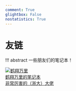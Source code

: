```yaml
---
comment: True
glightbox: False
nostatistics: True
---
```


# 友链

!!! abstract
    一些朋友们的笔记本！

<div class="flink-list">

<div class="flink-list-item">
    <a href="https://note.tonycrane.cc/" title="鹤翔万里的笔记本" target="_blank">
        <div class="flink-item-icon">
            <img src="https://cdn.jsdelivr.net/gh/jujimeizuo/note@gh-pages/assets/images/friends/tonycrane.png" alt="鹤翔万里">
        </div>
        <div class="flink-item-name heti-skip">鹤翔万里的笔记本</div>
        <div class="flink-item-desc">非常厉害的（浙大）大佬</div>
    </a>
</div>

<!-- 
<div class="flink-list-item">
    <a href="https://xuan-insr.github.io/" title="咸鱼暄的代码空间" target="_blank">
        <div class="flink-item-icon">
            <img src="https://cdn.tonycrane.cc/note/friends/xyx.ico" alt="咸鱼暄">
        </div>
        <div class="flink-item-name">咸鱼暄的代码空间</div>
        <div class="flink-item-desc">一个好怪的学长（划掉</div>
    </a>
</div>

<div class="flink-list-item">
    <a href="https://notes.widcard.win/" title="widcardw 的笔记" target="_blank">
        <div class="flink-item-icon">
            <img src="https://cdn.tonycrane.cc/note/friends/wid.png" alt="widcardw">
        </div>
        <div class="flink-item-name">widcardw 的笔记</div>
        <div class="flink-item-desc">wid 好强，笔记好好看</div>
    </a>
</div>

<div class="flink-list-item">
    <a href="https://blog.chenyuan.me/" title="chenyuan 的技术笔记本" target="_blank">
        <div class="flink-item-icon">
            <img src="https://cdn.tonycrane.cc/note/friends/cy.jpeg" alt="zjuchenyuan">
        </div>
        <div class="flink-item-name">chenyuan 的技术笔记本</div>
        <div class="flink-item-desc">\cydl/\cydl/\cydl/</div>
    </a>
</div>

<div class="flink-list-item">
    <a href="https://yhwu-is.github.io/Notes/" title="yhwu_is's Notes" target="_blank">
        <div class="flink-item-icon">
            <img src="https://cdn.tonycrane.cc/note/friends/wyy.jpg" alt="yhwu_is's Notes">
        </div>
        <div class="flink-item-name">yhwu_is's Notes</div>
        <div class="flink-item-desc">wyy! 我滴超人</div>
    </a>
</div>

<div class="flink-list-item">
    <a href="https://frightenedfoxcn.github.io/notes/" title="FFox's Notes" target="_blank">
        <div class="flink-item-icon">
            <img src="https://cdn.tonycrane.cc/note/friends/ffox.jpg" alt="FFox's Notes">
        </div>
        <div class="flink-item-name">FFox's Notes</div>
        <div class="flink-item-desc">kami❗️</div>
    </a>
</div>

<div class="flink-list-item">
    <a href="https://note.hobbitqia.cc" title="HobbitQia 的笔记本" target="_blank">
        <div class="flink-item-icon">
            <img src="https://cdn.tonycrane.cc/note/friends/q.ico" alt="HobbitQia 的笔记本">
        </div>
        <div class="flink-item-name">HobbitQia 的笔记本</div>
        <div class="flink-item-desc">你是❓ 您❗️</div>
    </a>
</div>

<div class="flink-list-item">
    <a href="https://note.bowling233.top/" title="Bowling's TechStack" target="_blank">
        <div class="flink-item-icon">
            <img src="https://cdn.tonycrane.cc/note/friends/bowling.jpeg" alt="Bowling">
        </div>
        <div class="flink-item-name">Bowling's TechStack</div>
        <div class="flink-item-desc">强得恐怖的学弟</div>
    </a>
</div>

<div class="flink-list-item">
    <a href="https://notes.zerokei.top/" title="克瑞奇的笔记本" target="_blank">
        <div class="flink-item-icon">
            <img src="https://cdn.tonycrane.cc/note/friends/zerokei.png" alt="克瑞奇">
        </div>
        <div class="flink-item-name">克瑞奇的笔记本</div>
        <div class="flink-item-desc">也是一个好强的学长/拜谢</div>
    </a>
</div>

<div class="flink-list-item">
    <a href="https://matheart.github.io/matheart-note/" title="Matheart's Note" target="_blank">
        <div class="flink-item-icon">
            <img src="https://cdn.tonycrane.cc/note/friends/mh.jpeg" alt="Matheart">
        </div>
        <div class="flink-item-name">Matheart's Note</div>
        <div class="flink-item-desc">是数心耶（大肥鸽子好久没更新了</div>
    </a>
</div>

<div class="flink-list-item">
    <a href="https://blog.gztime.cc/" title="GZTime's Blog" target="_blank">
        <div class="flink-item-icon">
            <img src="https://cdn.tonycrane.cc/note/friends/GZTime_2021.png" alt="GZTime's Blog">
        </div>
        <div class="flink-item-name">GZTime's Blog</div>
        <div class="flink-item-desc">这个懒蛋还没搞 note</div>
    </a>
</div>

<div class="flink-list-item">
    <a href="https://shao.fun/" title="烧风的博客" target="_blank">
        <div class="flink-item-icon">
            <img src="https://shao.fun/images/logo.svg" alt="烧风">
        </div>
        <div class="flink-item-name">烧风的博客</div>
        <div class="flink-item-desc">一个很强的 up 主@烧风</div>
    </a>
</div> -->

</div>